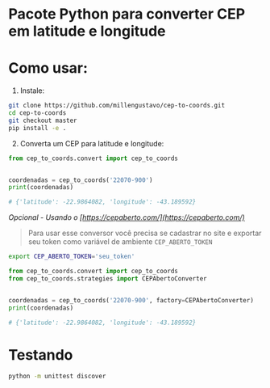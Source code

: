 # Pacote Python para converter CEP em latitude e longitude

# Como usar:
1. Instale:
```bash
git clone https://github.com/millengustavo/cep-to-coords.git
cd cep-to-coords
git checkout master
pip install -e .
```

2. Converta um CEP para latitude e longitude:
```python
from cep_to_coords.convert import cep_to_coords


coordenadas = cep_to_coords('22070-900')
print(coordenadas)

# {'latitude': -22.9864082, 'longitude': -43.189592}
```

*Opcional - Usando o [https://cepaberto.com/](https://cepaberto.com/)* 
> Para usar esse conversor você precisa se cadastrar no site e exportar seu token como variável de ambiente `CEP_ABERTO_TOKEN`

```bash
export CEP_ABERTO_TOKEN='seu_token'
```

```python
from cep_to_coords.convert import cep_to_coords
from cep_to_coords.strategies import CEPAbertoConverter


coordenadas = cep_to_coords('22070-900', factory=CEPAbertoConverter)
print(coordenadas)

# {'latitude': -22.9864082, 'longitude': -43.189592}
```

# Testando
```bash
python -m unittest discover
```
